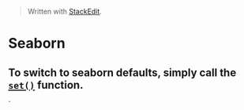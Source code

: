 > Written with [StackEdit](https://stackedit.io/).

# Seaborn

## To switch to seaborn defaults, simply call the [`set()`](https://seaborn.pydata.org/generated/seaborn.set.html#seaborn.set "seaborn.set") function.

`
<!--stackedit_data:
eyJoaXN0b3J5IjpbLTEzMDYxMzM5XX0=
-->